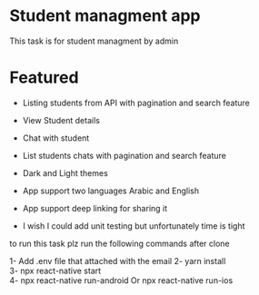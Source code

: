 # Student managment app

This task is for student managment by admin<br />

# Featured
- Listing students from API with pagination and search feature
- View Student details
- Chat with student
- List students chats with pagination and search feature

- Dark and Light themes
- App support two languages Arabic and English 
- App support deep linking for sharing it 
- I wish I could add unit testing but unfortunately time is tight

to run this task plz run the following commands after clone <br />

1- Add .env file that attached with the email
2- yarn install  <br />
3- npx react-native start<br />
4- npx react-native run-android Or  npx react-native run-ios 
